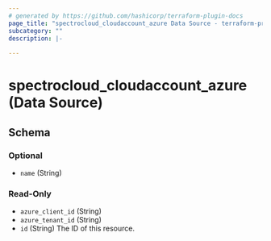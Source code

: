 ```yaml
---
# generated by https://github.com/hashicorp/terraform-plugin-docs
page_title: "spectrocloud_cloudaccount_azure Data Source - terraform-provider-spectrocloud"
subcategory: ""
description: |-
  
---
```


# spectrocloud_cloudaccount_azure (Data Source)





<!-- schema generated by tfplugindocs -->
## Schema

### Optional

- `name` (String)

### Read-Only

- `azure_client_id` (String)
- `azure_tenant_id` (String)
- `id` (String) The ID of this resource.


